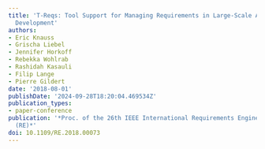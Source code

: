 ```yaml
---
title: 'T-Reqs: Tool Support for Managing Requirements in Large-Scale Agile System
  Development'
authors:
- Eric Knauss
- Grischa Liebel
- Jennifer Horkoff
- Rebekka Wohlrab
- Rashidah Kasauli
- Filip Lange
- Pierre Gildert
date: '2018-08-01'
publishDate: '2024-09-28T18:20:04.469534Z'
publication_types:
- paper-conference
publication: '*Proc. of the 26th IEEE International Requirements Engineering Conference
  (RE)*'
doi: 10.1109/RE.2018.00073
---
```

